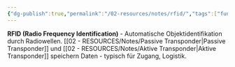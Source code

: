 ```yaml
---
{"dg-publish":true,"permalink":"/02-resources/notes/rfid/","tags":["funktechnik/identifikation","automatisierung/funk"],"noteIcon":"","updated":"2025-09-05T10:12:31.639+02:00"}
---
```



**RFID (Radio Frequency Identification)** - Automatische Objektidentifikation durch Radiowellen.
[[02 - RESOURCES/Notes/Passive Transponder\|Passive Transponder]] und [[02 - RESOURCES/Notes/Aktive Transponder\|Aktive Transponder]] speichern Daten - typisch für Zugang, Logistik.